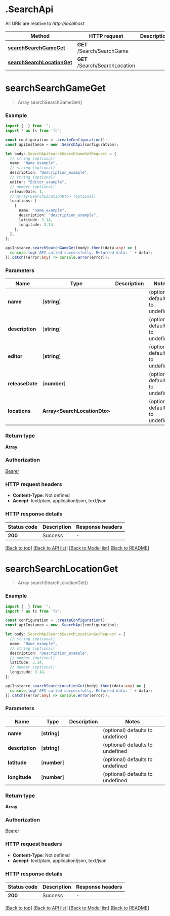 # .SearchApi

All URIs are relative to *http://localhost*

Method | HTTP request | Description
------------- | ------------- | -------------
[**searchSearchGameGet**](SearchApi.md#searchSearchGameGet) | **GET** /Search/SearchGame | 
[**searchSearchLocationGet**](SearchApi.md#searchSearchLocationGet) | **GET** /Search/SearchLocation | 


# **searchSearchGameGet**
> Array<SearchedGameDto> searchSearchGameGet()


### Example


```typescript
import {  } from '';
import * as fs from 'fs';

const configuration = .createConfiguration();
const apiInstance = new .SearchApi(configuration);

let body:.SearchApiSearchSearchGameGetRequest = {
  // string (optional)
  name: "Name_example",
  // string (optional)
  description: "Description_example",
  // string (optional)
  editor: "Editor_example",
  // number (optional)
  releaseDate: 1,
  // Array<SearchLocationDto> (optional)
  locations: [
    {
      name: "name_example",
      description: "description_example",
      latitude: 3.14,
      longitude: 3.14,
    },
  ],
};

apiInstance.searchSearchGameGet(body).then((data:any) => {
  console.log('API called successfully. Returned data: ' + data);
}).catch((error:any) => console.error(error));
```


### Parameters

Name | Type | Description  | Notes
------------- | ------------- | ------------- | -------------
 **name** | [**string**] |  | (optional) defaults to undefined
 **description** | [**string**] |  | (optional) defaults to undefined
 **editor** | [**string**] |  | (optional) defaults to undefined
 **releaseDate** | [**number**] |  | (optional) defaults to undefined
 **locations** | **Array&lt;SearchLocationDto&gt;** |  | (optional) defaults to undefined


### Return type

**Array<SearchedGameDto>**

### Authorization

[Bearer](README.md#Bearer)

### HTTP request headers

 - **Content-Type**: Not defined
 - **Accept**: text/plain, application/json, text/json


### HTTP response details
| Status code | Description | Response headers |
|-------------|-------------|------------------|
**200** | Success |  -  |

[[Back to top]](#) [[Back to API list]](README.md#documentation-for-api-endpoints) [[Back to Model list]](README.md#documentation-for-models) [[Back to README]](README.md)

# **searchSearchLocationGet**
> Array<LocationNameDto> searchSearchLocationGet()


### Example


```typescript
import {  } from '';
import * as fs from 'fs';

const configuration = .createConfiguration();
const apiInstance = new .SearchApi(configuration);

let body:.SearchApiSearchSearchLocationGetRequest = {
  // string (optional)
  name: "Name_example",
  // string (optional)
  description: "Description_example",
  // number (optional)
  latitude: 3.14,
  // number (optional)
  longitude: 3.14,
};

apiInstance.searchSearchLocationGet(body).then((data:any) => {
  console.log('API called successfully. Returned data: ' + data);
}).catch((error:any) => console.error(error));
```


### Parameters

Name | Type | Description  | Notes
------------- | ------------- | ------------- | -------------
 **name** | [**string**] |  | (optional) defaults to undefined
 **description** | [**string**] |  | (optional) defaults to undefined
 **latitude** | [**number**] |  | (optional) defaults to undefined
 **longitude** | [**number**] |  | (optional) defaults to undefined


### Return type

**Array<LocationNameDto>**

### Authorization

[Bearer](README.md#Bearer)

### HTTP request headers

 - **Content-Type**: Not defined
 - **Accept**: text/plain, application/json, text/json


### HTTP response details
| Status code | Description | Response headers |
|-------------|-------------|------------------|
**200** | Success |  -  |

[[Back to top]](#) [[Back to API list]](README.md#documentation-for-api-endpoints) [[Back to Model list]](README.md#documentation-for-models) [[Back to README]](README.md)


